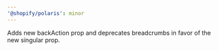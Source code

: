 ```yaml
---
'@shopify/polaris': minor
---
```


Adds new backAction prop and deprecates breadcrumbs in favor of the new singular prop.
